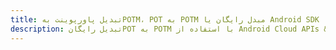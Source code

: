 ---title: تبدیل پاورپوینت بهPOTM، POT به POTM مبدل رایگان یا Android SDKdescription: تبدیل رایگانPOT به POTM با استفاده از Android Cloud APIs & SDK. همچنین اسناد Microsoft PowerPoint را در Cloud ایجاد، ویرایش و رندر کنید.---